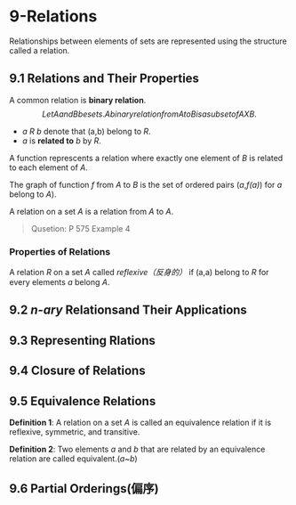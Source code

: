 # 9-Relations
Relationships between elements of sets are represented using the structure called
a relation.


## 9.1 Relations and Their Properties
A common relation is **binary relation**.
$$ Let A and B be sets. A binary relation from A to B is a subset of A X B.$$

+ *a R b* denote that (a,b) belong to *R*. 
+ *a* is **related to** *b* by *R*.


A function represcents a relation where exactly one element of *B* is related to 
each element of *A*.

The graph of function *f* from *A* to *B* is the set of ordered pairs 
(*a*,*f(a)*) for *a* belong to *A*).

A relation on a set *A* is a relation from *A* to *A*.
> Qusetion: P 575 Example 4

### Properties of Relations

A relation *R* on a set *A* called *reflexive（反身的）* if (a,a) belong to *R* 
for every elements *a* belong *A*.





## 9.2 *n-ary* Relationsand Their Applications

## 9.3 Representing Rlations

## 9.4 Closure of Relations


## 9.5 Equivalence Relations

**Definition 1**: A relation on a set *A* is called an equivalence relation if 
it is reflexive, symmetric, and transitive.

**Definition 2**: Two elements *a* and *b* that are related by an equivalence 
relation are called equivalent.(*a*~*b*)

## 9.6 Partial Orderings(偏序)

